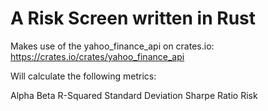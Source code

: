 # A Risk Screen written in Rust

Makes use of the yahoo_finance_api on crates.io: https://crates.io/crates/yahoo_finance_api

Will calculate the following metrics:

Alpha
Beta
R-Squared
Standard Deviation
Sharpe Ratio
Risk
